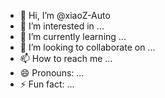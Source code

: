 - 👋 Hi, I’m @xiaoZ-Auto
- 👀 I’m interested in ...
- 🌱 I’m currently learning ...
- 💞️ I’m looking to collaborate on ...
- 📫 How to reach me ...
- 😄 Pronouns: ...
- ⚡ Fun fact: ...

<!---
xiaoZ-Auto/xiaoZ-Auto is a ✨ special ✨ repository because its `README.md` (this file) appears on your GitHub profile.
You can click the Preview link to take a look at your changes.
--->
